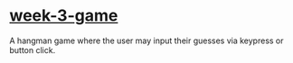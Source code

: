 # [week-3-game](https://protected-lake-32635.herokuapp.com/)

A hangman game where the user may input their guesses via keypress or button click.